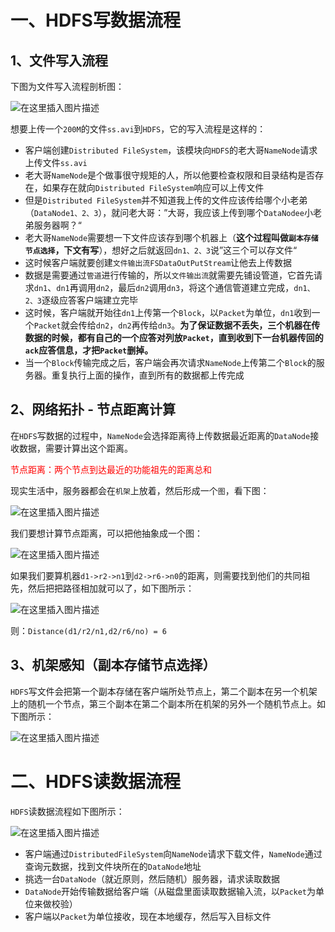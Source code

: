 
# 一、HDFS写数据流程
## 1、文件写入流程
下图为文件写入流程剖析图：

![在这里插入图片描述](https://img-blog.csdnimg.cn/20210414152834733.png?x-oss-process=image/watermark,type_ZmFuZ3poZW5naGVpdGk,shadow_10,text_aHR0cHM6Ly9ibG9nLmNzZG4ubmV0L2xlc2lsZXFpbg==,size_16,color_FFFFFF,t_70)

想要上传一个`200M`的文件`ss.avi`到`HDFS`，它的写入流程是这样的：

- 客户端创建`Distributed FileSystem`，该模块向`HDFS`的老大哥`NameNode`请求上传文件`ss.avi`
- 老大哥`NameNode`是个做事很守规矩的人，所以他要检查权限和目录结构是否存在，如果存在就向`Distributed FileSystem`响应可以上传文件
- 但是`Distributed FileSystem`并不知道我上传的文件应该传给哪个小老弟（`DataNode1、2、3`），就问老大哥：”大哥，我应该上传到哪个`DataNodee`小老弟服务器啊？“
- 老大哥`NameNode`需要想一下文件应该存到哪个机器上（**这个过程叫做`副本存储节点选择`，下文有写**），想好之后就返回`dn1、2、3`说”这三个可以存文件“
- 这时候客户端就要创建`文件输出流FSDataOutPutStream`让他去上传数据
- 数据是需要通过`管道`进行传输的，所以`文件输出流`就需要先铺设管道，它首先请求`dn1`、`dn1`再调用`dn2`，最后`dn2`调用`dn3`，将这个通信管道建立完成，`dn1、2、3`逐级应答客户端建立完毕
- 这时候，客户端就开始往`dn1`上传第一个`Block`，以`Packet`为单位，`dn1`收到一个`Packet`就会传给`dn2`，`dn2`再传给`dn3`。**为了保证数据不丢失，三个机器在传数据的时候，都有自己的一个应答对列放`Packet`，直到收到下一台机器传回的`ack`应答信息，才把`Packet`删掉。**
- 当一个`Block`传输完成之后，客户端会再次请求`NameNode`上传第二个`Block`的服务器。重复执行上面的操作，直到所有的数据都上传完成

## 2、网络拓扑 - 节点距离计算

在`HDFS`写数据的过程中，`NameNode`会选择距离待上传数据最近距离的`DataNode`接收数据，需要计算出这个距离。

<font color='red'>节点距离：两个节点到达最近的功能祖先的距离总和</font>

现实生活中，服务器都会在`机架`上放着，然后形成一个`图`，看下图：

![在这里插入图片描述](https://img-blog.csdnimg.cn/20210414160630405.png?x-oss-process=image/watermark,type_ZmFuZ3poZW5naGVpdGk,shadow_10,text_aHR0cHM6Ly9ibG9nLmNzZG4ubmV0L2xlc2lsZXFpbg==,size_16,color_FFFFFF,t_70)

我们要想计算节点距离，可以把他抽象成一个图：

![在这里插入图片描述](https://img-blog.csdnimg.cn/20210414161903349.png?x-oss-process=image/watermark,type_ZmFuZ3poZW5naGVpdGk,shadow_10,text_aHR0cHM6Ly9ibG9nLmNzZG4ubmV0L2xlc2lsZXFpbg==,size_16,color_FFFFFF,t_70)

如果我们要算机器`d1->r2->n1`到`d2->r6->n0`的距离，则需要找到他们的共同祖先，然后把把路径相加就可以了，如下图所示：

![在这里插入图片描述](https://img-blog.csdnimg.cn/20210414162154288.png?x-oss-process=image/watermark,type_ZmFuZ3poZW5naGVpdGk,shadow_10,text_aHR0cHM6Ly9ibG9nLmNzZG4ubmV0L2xlc2lsZXFpbg==,size_16,color_FFFFFF,t_70)

则：`Distance(d1/r2/n1,d2/r6/no) = 6`


## 3、机架感知（副本存储节点选择）

`HDFS`写文件会把第一个副本存储在客户端所处节点上，第二个副本在另一个机架上的随机一个节点，第三个副本在第二个副本所在机架的另外一个随机节点上。如下图所示：

![在这里插入图片描述](https://img-blog.csdnimg.cn/20210414162511320.png?x-oss-process=image/watermark,type_ZmFuZ3poZW5naGVpdGk,shadow_10,text_aHR0cHM6Ly9ibG9nLmNzZG4ubmV0L2xlc2lsZXFpbg==,size_16,color_FFFFFF,t_70)


# 二、HDFS读数据流程
`HDFS`读数据流程如下图所示：

![在这里插入图片描述](https://img-blog.csdnimg.cn/20210414162551729.png?x-oss-process=image/watermark,type_ZmFuZ3poZW5naGVpdGk,shadow_10,text_aHR0cHM6Ly9ibG9nLmNzZG4ubmV0L2xlc2lsZXFpbg==,size_16,color_FFFFFF,t_70)

- 客户端通过`DistributedFileSystem`向`NameNode`请求下载文件，`NameNode`通过查询元数据，找到文件块所在的`DataNode`地址
- 挑选一台`DataNode`（就近原则，然后随机）服务器，请求读取数据
- `DataNode`开始传输数据给客户端（从磁盘里面读取数据输入流，以`Packet`为单位来做校验）
- 客户端以`Packet`为单位接收，现在本地缓存，然后写入目标文件
